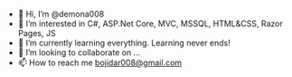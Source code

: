 - 👋 Hi, I’m @demona008
- 👀 I’m interested in C#, ASP.Net Core, MVC, MSSQL, HTML&CSS, Razor Pages, JS
- 🌱 I’m currently learning everything. Learning never ends!
- 💞️ I’m looking to collaborate on ...
- 📫 How to reach me bojidar008@gmail.com

<!---
demona008/demona008 is a ✨ special ✨ repository because its `README.md` (this file) appears on your GitHub profile.
You can click the Preview link to take a look at your changes.
--->
<!-- [![Top Langs](https://github-readme-stats.vercel.app/api/top-langs/?username=demona008&layout=compact)](https://github.com/demona008/github-readme-stats) -->
<!-- [![Readme Card](https://github-readme-stats.vercel.app/api/pin/?username=demona008&repo=demona008)](https://github.com/demona008/github-readme-stats) -->

